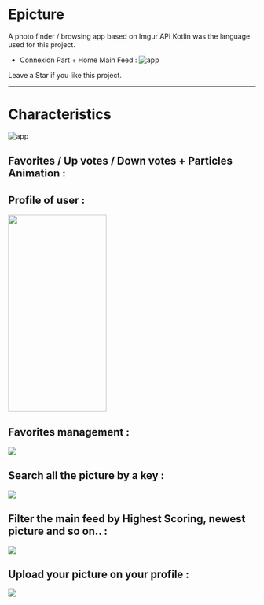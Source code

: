 # Epicture
A photo finder / browsing app based on Imgur API
Kotlin was the language used for this project.

* Connexion Part + Home Main Feed : 
![app](https://github.com/simonprovost/Epicture/blob/master/connexionPart.gif)

Leave a Star if you like this project.
_______________________________

# Characteristics

![app](./app1.gif)

## Favorites / Up votes / Down votes + Particles Animation : 

## Profile of user : 
<img src="https://github.com/simonprovost/Epicture/blob/master/SCREEN5.jp" width="200" height="400" >

## Favorites management : 
![](https://github.com/simonprovost/Epicture/blob/master/SCREEN1.jpg)

## Search all the picture by a key : 
![](https://github.com/simonprovost/Epicture/blob/master/SCREEN2.jpg)

## Filter the main feed by Highest Scoring, newest picture and so on.. : 
![](https://github.com/simonprovost/Epicture/blob/master/SCREEN3.jpg)

## Upload your picture on your profile :
![](https://github.com/simonprovost/Epicture/blob/master/SCREEN4.jpg)
